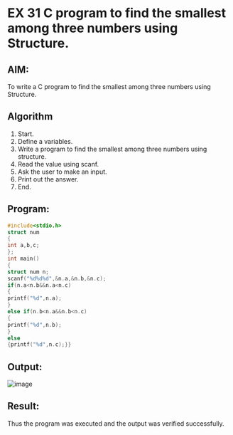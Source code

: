 # EX 31 C program to find the smallest among three numbers using Structure.
## AIM:
To write a C program to find the smallest among three numbers using Structure.

## Algorithm
1. Start.
2. Define a variables.
3. Write a program to find the smallest among three numbers using structure.
4. Read the value using scanf.
5. Ask the user to make an input.
6. Print out the answer.
7. End.  

## Program:
```c
#include<stdio.h> 
struct num
{
int a,b,c;
};
int main()
{
struct num n; 
scanf("%d%d%d",&n.a,&n.b,&n.c); 
if(n.a<n.b&&n.a<n.c)
{
printf("%d",n.a);
}
else if(n.b<n.a&&n.b<n.c)
{
printf("%d",n.b);
}
else
{printf("%d",n.c);}}

```

## Output:
![image](https://github.com/user-attachments/assets/8a568020-dc5b-4274-bf34-345ad94e7ee7)



## Result:
Thus the program was executed and the output was verified successfully.

